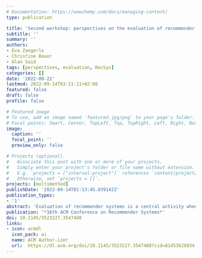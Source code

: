 ```yaml
---
# Documentation: https://wowchemy.com/docs/managing-content/
type: publication

title: 'Second workshop: perspectives on the evaluation of recommender systems (PERSPECTIVES 2022)'
subtitle: ''
summary: ''
authors:
- Eva Zangerle
- Christine Bauer
- Alan Said
tags: [perspectives, evaluation, RecSys]
categories: []
date: '2022-09-22' 
lastmod: 2022-09-14T03:11:11+02:00
featured: false
draft: false
profile: false

# Featured image
# To use, add an image named `featured.jpg/png` to your page's folder.
# Focal points: Smart, Center, TopLeft, Top, TopRight, Left, Right, BottomLeft, Bottom, BottomRight.
image:
  caption: ''
  focal_point: ''
  preview_only: false

# Projects (optional).
#   Associate this post with one or more of your projects.
#   Simply enter your project's folder or file name without extension.
#   E.g. `projects = ["internal-project"]` references `content/project/deep-learning/index.md`.
#   Otherwise, set `projects = []`.
projects: [multimethod]
publishDate: '2022-09-14T01:13:45.839142Z'
publication_types:
- '1'
abstract: 'Evaluation of recommender systems is a central activity when developing recommender systems, both in industry and academia. The second edition of the PERSPECTIVES workshop held at RecSys 2022 brought together academia and industry to critically reflect on the evaluation of recommender systems. In the 2022 edition of PERSPECTIVES, we discussed problems and lessons learned, encouraged the exchange of the various perspectives on evaluation, and aimed to move the discourse forward within the community. We deliberately solicited papers reporting a reflection on problems regarding recommender systems evaluation and lessons learned. The workshop featured interactive parts with discussions in small groups as well as in the plenum, both on-site and online, and an industry keynote.'
publication: '*16th ACM Conference on Recommender Systems*'
doi: 10.1145/3523227.3547408
links: 
- icon: acmdl
  icon_pack: ai
  name: ACM Author-izer
  url:  https://dl.acm.org/doi/10.1145/3523227.3547408?cid=81453628934
---
```

